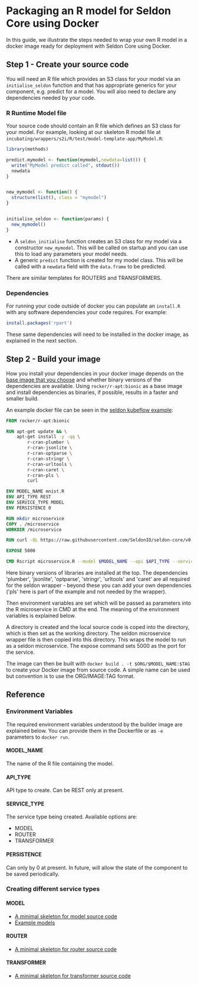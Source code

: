 # Packaging an R model for Seldon Core using Docker

In this guide, we illustrate the steps needed to wrap your own R model in a docker image ready for deployment with Seldon Core using Docker.

## Step 1 - Create your source code

You will need an R file which provides an S3 class for your model via an `initialise_seldon` function and that has appropriate generics for your component, e.g. predict for a model. You will also need to declare any dependencies needed by your code.

### R Runtime Model file

Your source code should contain an R file which defines an S3 class for your model. For example, looking at our skeleton R model file at `incubating/wrappers/s2i/R/test/model-template-app/MyModel.R`:

```R
library(methods)

predict.mymodel <- function(mymodel,newdata=list()) {
  write("MyModel predict called", stdout())
  newdata
}


new_mymodel <- function() {
  structure(list(), class = "mymodel")
}


initialise_seldon <- function(params) {
  new_mymodel()
}
```

- A `seldon_initialise` function creates an S3 class for my model via a constructor `new_mymodel`. This will be called on startup and you can use this to load any parameters your model needs.
- A generic `predict` function is created for my model class. This will be called with a `newdata` field with the `data.frame` to be predicted.

There are similar templates for ROUTERS and TRANSFORMERS.

### Dependencies

For running your code outside of docker you can populate an `install.R` with any software dependencies your code requires. For example:

```R
install.packages('rpart')
```

These same dependencies will need to be installed in the docker image, as explained in the next section.

## Step 2 - Build your image

How you install your dependencies in your docker image depends on the [base image that you choose](https://datawookie.netlify.com/blog/2019/01/docker-images-for-r-r-base-versus-r-apt/) and whether binary versions of the dependencies are available. Using `rocker/r-apt:bionic` as a base image and install dependencies as binaries, if possible, results in a faster and smaller build.

An example docker file can be seen in the [seldon kubeflow example](https://github.com/kubeflow/example-seldon/blob/master/models/r_mnist/runtime/Dockerfile):

```dockerfile
FROM rocker/r-apt:bionic

RUN apt-get update && \
    apt-get install -y -qq \
    	r-cran-plumber \
    	r-cran-jsonlite \
    	r-cran-optparse \
    	r-cran-stringr \
    	r-cran-urltools \
    	r-cran-caret \
    	r-cran-pls \
    	curl

ENV MODEL_NAME mnist.R
ENV API_TYPE REST
ENV SERVICE_TYPE MODEL
ENV PERSISTENCE 0

RUN mkdir microservice
COPY . /microservice
WORKDIR /microservice

RUN curl -OL https://raw.githubusercontent.com/SeldonIO/seldon-core/v0.5.0/incubating/wrappers/s2i/R/microservice.R > /microservice/microservice.R

EXPOSE 5000

CMD Rscript microservice.R --model $MODEL_NAME --api $API_TYPE --service $SERVICE_TYPE --persistence $PERSISTENCE
```

Here binary versions of libraries are installed at the top. The dependencies 'plumber', 'jsonlite', 'optparse', 'stringr', 'urltools' and 'caret' are all required for the seldon wrapper - beyond these you can add your own dependencies ('pls' here is part of the example and not needed by the wrapper).

Then environment variables are set which will be passed as parameters into the R microservice in CMD at the end. The meaning of the environment variables is explained below.

A directory is created and the local source code is coped into the directory, which is then set as the working directory. The seldon microservice wrapper file is then copied into this directory. This wraps the model to run as a seldon microservice. The expose command sets 5000 as the port for the service.

The image can then be built with `docker build . -t $ORG/$MODEL_NAME:$TAG` to create your Docker image from source code. A simple name can be used but convention is to use the ORG/IMAGE:TAG format.

## Reference

### Environment Variables

The required environment variables understood by the builder image are explained below. You can provide them in the Dockerfile or as `-e` parameters to `docker run`.

#### MODEL_NAME

The name of the R file containing the model.

#### API_TYPE

API type to create. Can be REST only at present.

#### SERVICE_TYPE

The service type being created. Available options are:

- MODEL
- ROUTER
- TRANSFORMER

#### PERSISTENCE

Can only by 0 at present. In future, will allow the state of the component to be saved periodically.

### Creating different service types

#### MODEL

- [A minimal skeleton for model source code](https://github.com/seldonio/seldon-core/tree/incubating/wrappers/s2i/R/test/model-template-app)
- [Example models](../examples/notebooks.html)

#### ROUTER
- [A minimal skeleton for router source code](https://github.com/seldonio/seldon-core/tree/incubating/wrappers/s2i/R/test/router-template-app)

#### TRANSFORMER

- [A minimal skeleton for transformer source code](https://github.com/seldonio/seldon-core/tree/incubating/wrappers/s2i/R/test/transformer-template-app)
